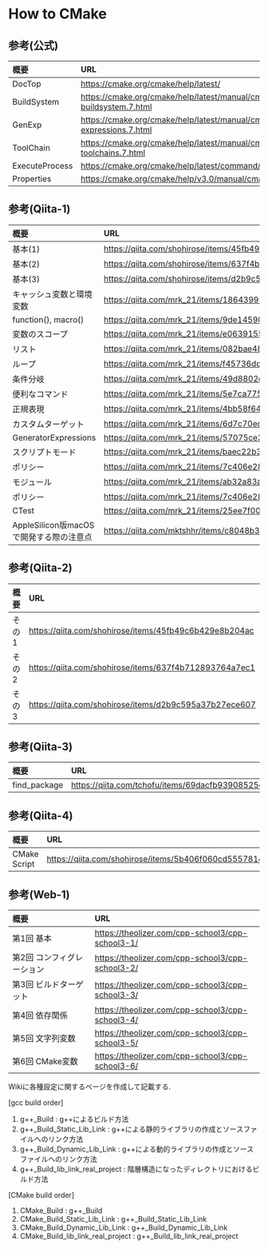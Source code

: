 # How to CMake
## 参考(公式)
| 概要 | URL |
| :-- | :-- |
| DocTop | https://cmake.org/cmake/help/latest/ |
| BuildSystem | https://cmake.org/cmake/help/latest/manual/cmake-buildsystem.7.html |
| GenExp | https://cmake.org/cmake/help/latest/manual/cmake-generator-expressions.7.html |
| ToolChain | https://cmake.org/cmake/help/latest/manual/cmake-toolchains.7.html | 
| ExecuteProcess | https://cmake.org/cmake/help/latest/command/execute_process.html |
| Properties | https://cmake.org/cmake/help/v3.0/manual/cmake-properties.7.html |

## 参考(Qiita-1)
| 概要 | URL |
| :-- | :-- |
| 基本(1) | https://qiita.com/shohirose/items/45fb49c6b429e8b204ac |
| 基本(2) | https://qiita.com/shohirose/items/637f4b712893764a7ec1 |
| 基本(3) | https://qiita.com/shohirose/items/d2b9c595a37b27ece607 |
| キャッシュ変数と環境変数 | https://qiita.com/mrk_21/items/186439952a6665184444 |
| function(), macro() | https://qiita.com/mrk_21/items/9de14590d6c3a2473284 |
| 変数のスコープ | https://qiita.com/mrk_21/items/e0639155cf7156a6d8b4 |
| リスト | https://qiita.com/mrk_21/items/082bae48a5ef2ac1564c |
| ループ | https://qiita.com/mrk_21/items/f45736dcf418bd937efe |
| 条件分岐 | https://qiita.com/mrk_21/items/49d8802dc63a2791bcc3 |
| 便利なコマンド | https://qiita.com/mrk_21/items/5e7ca775b463a4141a58 |
| 正規表現 | https://qiita.com/mrk_21/items/4bb58f64a82e73c42cb3 |
| カスタムターゲット | https://qiita.com/mrk_21/items/6d7c70edb6a64fa1a28b |
| GeneratorExpressions | https://qiita.com/mrk_21/items/57075ce36f49ce0aacf4 |
| スクリプトモード | https://qiita.com/mrk_21/items/baec22b35c8b11ebff4d |
| ポリシー | https://qiita.com/mrk_21/items/7c406e28d4730d1364cd |
| モジュール | https://qiita.com/mrk_21/items/ab32a83a12f5d37acc64 |
| ポリシー | https://qiita.com/mrk_21/items/7c406e28d4730d1364cd | 
| CTest | https://qiita.com/mrk_21/items/25ee7f00cebb9934b472 |
| AppleSilicon版macOSで開発する際の注意点 | https://qiita.com/mktshhr/items/c8048b328af6be90f68e |

## 参考(Qiita-2)
| 概要 | URL |
| :-- | :-- |
| その1 | https://qiita.com/shohirose/items/45fb49c6b429e8b204ac |
| その2 | https://qiita.com/shohirose/items/637f4b712893764a7ec1 |
| その3 | https://qiita.com/shohirose/items/d2b9c595a37b27ece607 |

## 参考(Qiita-3)
| 概要 | URL |
| :-- | :-- |
| find_package | https://qiita.com/tchofu/items/69dacfb93908525e5b0b | 

## 参考(Qiita-4)
| 概要 | URL |
| :-- | :-- |
| CMake Script | https://qiita.com/shohirose/items/5b406f060cd5557814e9 | 


## 参考(Web-1)
| 概要 | URL |
| :-- | :-- |
| 第1回 基本 | https://theolizer.com/cpp-school3/cpp-school3-1/ |
| 第2回 コンフィグレーション | https://theolizer.com/cpp-school3/cpp-school3-2/ |
| 第3回 ビルドターゲット | https://theolizer.com/cpp-school3/cpp-school3-3/ |
| 第4回 依存関係 | https://theolizer.com/cpp-school3/cpp-school3-4/ |
| 第5回 文字列変数 | https://theolizer.com/cpp-school3/cpp-school3-5/ |
| 第6回 CMake変数 | https://theolizer.com/cpp-school3/cpp-school3-6/ |




Wikiに各種設定に関するページを作成して記載する.  

[gcc build order]  
1. g++_Build : g++によるビルド方法
2. g++_Build_Static_Lib_Link : g++による静的ライブラリの作成とソースファイルへのリンク方法
3. g++_Build_Dynamic_Lib_Link : g++による動的ライブラリの作成とソースファイルへのリンク方法
4. g++_Build_lib_link_real_project : 階層構造になったディレクトリにおけるビルド方法

[CMake build order]  
1. CMake_Build : g++_Build
2. CMake_Build_Static_Lib_Link : g++_Build_Static_Lib_Link
3. CMake_Build_Dynamic_Lib_Link : g++_Build_Dynamic_Lib_Link
4. CMake_Build_lib_link_real_project : g++_Build_lib_link_real_project

